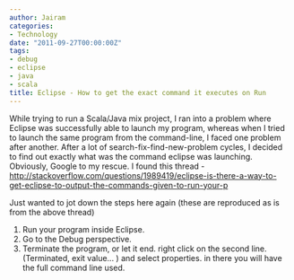```yaml
---
author: Jairam
categories:
- Technology
date: "2011-09-27T00:00:00Z"
tags:
- debug
- eclipse
- java
- scala
title: Eclipse - How to get the exact command it executes on Run
---
```

While trying to run a Scala/Java mix project, I ran into a problem where Eclipse was successfully able to launch my program, whereas when I tried to launch the same program from the command-line, I faced one problem after another. After a lot of search-fix-find-new-problem cycles, I decided to find out exactly what was the command eclipse was launching. Obviously, Google to my rescue. I found this thread - <http://stackoverflow.com/questions/1989419/eclipse-is-there-a-way-to-get-eclipse-to-output-the-commands-given-to-run-your-p>

Just wanted to jot down the steps here again (these are reproduced as is from the above thread)

1. Run your program inside Eclipse.
2. Go to the Debug perspective.
3. Terminate the program, or let it end. right click on the second line. (Terminated, exit value... ) and select properties. in there you will have the full command line used.
